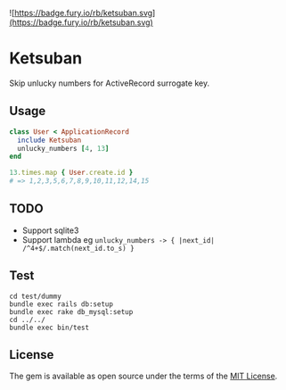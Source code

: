 ![https://badge.fury.io/rb/ketsuban.svg](https://badge.fury.io/rb/ketsuban.svg)

# Ketsuban

Skip unlucky numbers for ActiveRecord surrogate key.

## Usage

```ruby
class User < ApplicationRecord
  include Ketsuban
  unlucky_numbers [4, 13]
end
```

```ruby
13.times.map { User.create.id }
# => 1,2,3,5,6,7,8,9,10,11,12,14,15
```

## TODO

- Support sqlite3
- Support lambda eg `unlucky_numbers -> { |next_id| /^4+$/.match(next_id.to_s) }`

## Test

```
cd test/dummy
bundle exec rails db:setup
bundle exec rake db_mysql:setup
cd ../../
bundle exec bin/test
```


## License

The gem is available as open source under the terms of the [MIT License](https://opensource.org/licenses/MIT).
